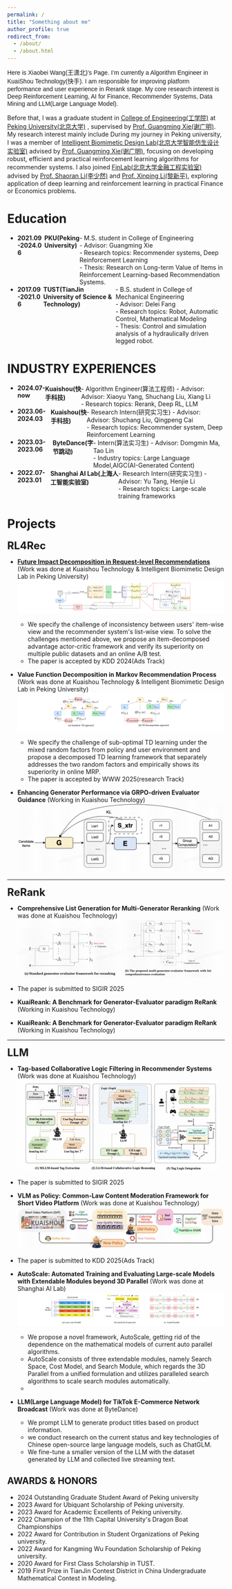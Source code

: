 ```yaml
---
permalink: /
title: "Something about me"
author_profile: true
redirect_from: 
  - /about/
  - /about.html
---
```


<span style="font-family: Helvetica"> Here is Xiaobei Wang(王潇北)’s Page. I’m currently a Algorithm Engineer in KuaiShou Technology(快手).  I am responsible for improving platform performance and user experience in Rerank stage. My core research interest is Deep Reinforcement Learning, AI for Finance, Recommender Systems, Data Mining and LLM(Large Language Model).</span>

Before that, I was a graduate student in [College of Engineering(工学院)](https://www.coe.pku.edu.cn/) at [Peking University(北京大学)](https://www.pku.edu.cn/) , supervised by [Prof. Guangming Xie(谢广明)](https://www.coe.pku.edu.cn/teaching/all_time/7139.html). My research interest mainly include 
During my journey in Peking university, I was a member of [Intelligent Biomimetic Design Lab(北京大学智能仿生设计实验室)](https://en.ibdl.pku.edu.cn) advised by [Prof. Guangming Xie(谢广明)](https://www.coe.pku.edu.cn/teaching/all_time/7139.html), focusing on developing robust, efficient and practical reinforcement learning algorithms for recommender systems. I also joined [FinLab(北京大学金融工程实验室)](finlab.pku.edu.cn) advised by [Prof. Shaoran Li(李少然)](http://lishaoran.com) and [Prof. Xinping Li(黎新平)](https://econ.pku.edu.cn/szdw/zzjs/ybjs/sjrxx/374743.htm), exploring application of deep learning and reinforcement learning in practical Finance or Economics problems.


Education
======

- <div style="display: flex; justify-content: space-between;">
    <div><strong>2021.09-2024.06</strong></div>
    <div style="margin-left: auto;"><strong>PKU(Peking University)</strong></div>
  - M.S. student in College of Engineering<br>
  - Advisor: Guangming Xie<br>
  - Research topics: Recommender systems, Deep Reinforcement Learning<br>
  - Thesis: Research on Long-term Value of Items in Reinforcement Learning-based Recommendation Systems.
- <div style="display: flex; justify-content: space-between;">
    <div><strong>2017.09-2021.06</strong></div>
    <div style="margin-left: auto;"><strong>TUST(TianJin University of Science & Technology)</strong></div> 
  - B.S. student in College of Mechanical Engineering<br>
  - Advisor: Delei Fang<br>
  - Research topics: Robot, Automatic Control, Mathematical Modeling<br>
  - Thesis: Control and simulation analysis of a hydraulically driven legged robot.
    


INDUSTRY EXPERIENCES
======
- <div style="display: flex; justify-content: space-between;">
    <div><strong>2024.07-now </strong></div>
    <div style="margin-left: auto;"><strong>Kuaishou(快手科技)</strong></div>
  - Algorithm Engineer(算法工程师)
  - Advisor: Advisor: Xiaoyu Yang, Shuchang Liu, Xiang Li<br>
  - Research topics: Rerank, Deep RL, LLM

- <div style="display: flex; justify-content: space-between;">
    <div><strong>2023.06-2024.03 </strong></div>
    <div style="margin-left: auto;"><strong>Kuaishou(快手科技)</strong></div>
  - Research Intern(研究实习生)
  - Advisor: Advisor: Shuchang Liu, Qingpeng Cai<br>
  - Research topics: Recommender system, Deep Reinforcement Learning
  
- <div style="display: flex; justify-content: space-between;">
    <div><strong>2023.03-2023.06 </strong></div>
    <div style="margin-left: auto;"><strong>ByteDance(字节跳动)</strong></div>
  - Intern(算法实习生)
  - Advisor: Domgmin Ma, Tao Lin<br>
  - Industry topics: Large Language Model,AIGC(AI-Generated Content)

- <div style="display: flex; justify-content: space-between;">
    <div><strong>2022.07-2023.01 </strong></div>
    <div style="margin-left: auto;"><strong>Shanghai AI Lab(上海人工智能实验室)</strong></div>
  - Research Intern(研究实习生)
  - Advisor: Yu Tang, Henjie Li<br>
  - Research topics: Large-scale training frameworks


Projects
======

**<font size="5">RL4Rec</font>**

- **[Future Impact Decomposition in Request-level Recommendations](https://arxiv.org/abs/2401.16108)** (Work was done at Kuaishou Technology & Intelligent Biomimetic Design Lab in Peking University)<br>
  ![](../images/item.png)
  - We specify the challenge of inconsistency between users' item-wise view and the recommender system's list-wise view. To solve the challenges mentioned above, we propose an item-decomposed advantage actor-critic framework and verify its superiority on multiple public datasets and an online A/B test.<br>
  - The paper is accepted by KDD 2024(Ads Track)
  
  
  

- **Value Function Decomposition in Markov Recommendation Process** (Work was done at Kuaishou Technology & Intelligent Biomimetic Design Lab in Peking University)<br>
  ![](../images/TD.png)
  - We specify the challenge of sub-optimal TD learning under the mixed random factors from policy and user environment and propose a decomposed TD learning framework that separately addresses the two random factors and empirically shows its superiority in online MRP. <br>
  - The paper is accepted by WWW 2025(research Track)
 

- **Enhancing Generator Performance via GRPO-driven Evaluator Guidance** (Working in Kuaishou Technology)<br>
  ![](../images/GRPO.png)

* * *

**<font size="5">ReRank</font>**

- **Comprehensive List Generation for Multi-Generator Reranking** (Work was done at Kuaishou Technology)<br>
![](../images/MGRerank.png)

- The paper is submitted to  SIGIR 2025

- **KuaiReank: A Benchmark for Generator-Evaluator paradigm ReRank** (Working in Kuaishou Technology)<br>


- **KuaiReank: A Benchmark for Generator-Evaluator paradigm ReRank** (Working in Kuaishou Technology)<br>



* * *

**<font size="5">LLM</font>**

- **Tag-based Collaborative Logic Filtering in Recommender Systems** (Work was done at Kuaishou Technology)<br>
![](../images/Logic.png)


- The paper is submitted to SIGIR 2025


- **VLM as Policy: Common-Law Content Moderation Framework for Short Video Platform** (Work was done at Kuaishou Technology)<br>
 ![](../images/VLM.png)


- The paper is submitted to KDD 2025(Ads Track)




- **AutoScale: Automated Training and Evaluating Large-scale Models with Extendable Modules beyond 3D Parallel** (Work was done at Shanghai AI Lab)<br>
![](../images/AutoScale.png)
  - We propose a novel framework, AutoScale, getting rid of the dependence on the mathematical models of current auto parallel algorithms.
  - AutoScale consists of three extendable modules, namely Search Space, Cost Model, and Search Module, which regards the 3D Parallel from a unified formulation and utilizes paralleled search algorithms to scale search modules automatically.
  - 
- **LLM(Large Language Model) for TikTok E-Commerce Network Broadcast** (Work was done at ByteDance)<br>
  - We prompt LLM to generate product titles based on product information.
  - we conduct research on the current status and key technologies of Chinese open-source large language models, such as ChatGLM.
  - We fine-tune a smaller version of the LLM with the dataset generated by LLM and collected live streaming text.







<!-- - **Financial Text Analysis and Stock Image Forecasting** (Work was done at Finlab in Peking University)<br>

  - We conduct a research project merging ML, NLP to analyze the impact of news text on multiple stocks and investigate the correlation between textual information and stock performance.
  - We implement image analysis to generate stock Candlestick chart images, assessed different models for accuracy, and leveraged predictive factors to construct a profitable investment portfolio.）-->
  
AWARDS & HONORS
------
- 2024  Outstanding Graduate Student Award of Peking university
- 2023	Award for Ubiquant Scholarship of Peking university.
- 2023	Award for Academic Excellents of Peking university.
- 2022  Champion of the 11th Capital University's Dragon Boat Championships 
- 2022	Award for Contribution in Student Organizations of Peking university.
- 2022	Award for Kangming Wu Foundation Scholarship of Peking university.
- 2020  Award for First Class Scholarship in TUST.
- 2019	First Prize in TianJin Contest District in China Undergraduate Mathematical Contest in Modeling.
